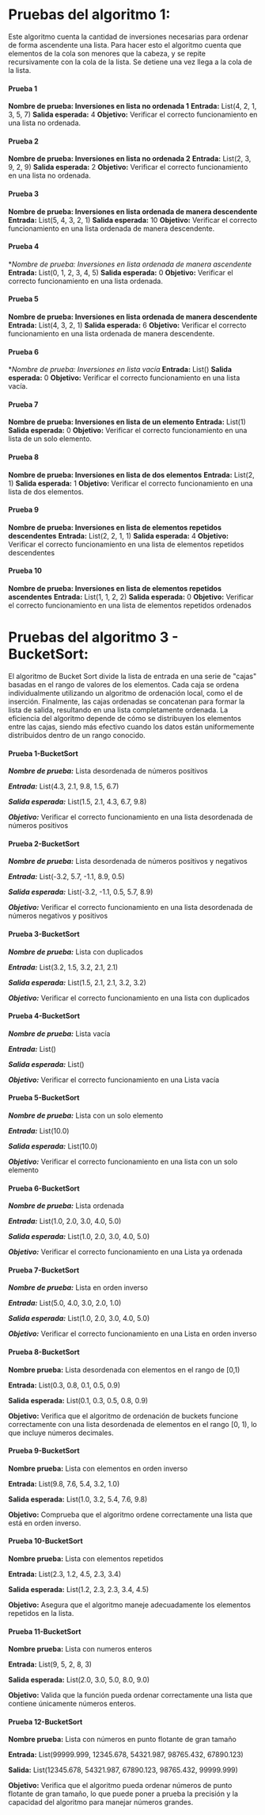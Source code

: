 # Pruebas del algoritmo 1:
Este algoritmo cuenta la cantidad de inversiones necesarias para ordenar de forma ascendente una lista. Para hacer esto el algoritmo cuenta que elementos de la cola son menores que la cabeza, y se repite recursivamente con la cola de la lista. Se detiene una vez llega a la cola de la lista.

#### Prueba 1
**Nombre de prueba: Inversiones en lista no ordenada 1**
**Entrada:** List(4, 2, 1, 3, 5, 7)
**Salida esperada:** 4
**Objetivo:** Verificar el correcto funcionamiento en una lista no ordenada.

#### Prueba 2
**Nombre de prueba: Inversiones en lista no ordenada 2**
**Entrada:** List(2, 3, 9, 2, 9)
**Salida esperada:** 2
**Objetivo:** Verificar el correcto funcionamiento en una lista no ordenada.

#### Prueba 3
**Nombre de prueba: Inversiones en lista ordenada de manera descendente**
**Entrada:** List(5, 4, 3, 2, 1)
**Salida esperada:** 10
**Objetivo:** Verificar el correcto funcionamiento en una lista ordenada de manera descendente.

#### Prueba 4
**Nombre de prueba: Inversiones en lista ordenada de manera ascendente*
**Entrada:** List(0, 1, 2, 3, 4, 5)
**Salida esperada:** 0
**Objetivo:** Verificar el correcto funcionamiento en una lista ordenada.

#### Prueba 5
**Nombre de prueba: Inversiones en lista ordenada de manera descendente**
**Entrada:** List(4, 3, 2, 1)
**Salida esperada:** 6
**Objetivo:** Verificar el correcto funcionamiento en una lista ordenada de manera descendente.

#### Prueba 6
**Nombre de prueba: Inversiones en lista vacía*
**Entrada:** List()
**Salida esperada:** 0
**Objetivo:** Verificar el correcto funcionamiento en una lista vacía.

#### Prueba 7
**Nombre de prueba: Inversiones en lista de un elemento**
**Entrada:** List(1)
**Salida esperada:** 0
**Objetivo:** Verificar el correcto funcionamiento en una lista de un solo elemento.

#### Prueba 8
**Nombre de prueba: Inversiones en lista de dos elementos**
**Entrada:** List(2, 1)
**Salida esperada:** 1
**Objetivo:** Verificar el correcto funcionamiento en una lista de dos elementos.

#### Prueba 9
**Nombre de prueba: Inversiones en lista de elementos repetidos descendentes**
**Entrada:** List(2, 2, 1, 1)
**Salida esperada:** 4
**Objetivo:** Verificar el correcto funcionamiento en una lista de elementos repetidos descendentes

#### Prueba 10
**Nombre de prueba: Inversiones en lista de elementos repetidos ascendentes**
**Entrada:** List(1, 1, 2, 2)
**Salida esperada:** 0
**Objetivo:** Verificar el correcto funcionamiento en una lista de elementos repetidos ordenados

# Pruebas del algoritmo 3 - BucketSort:

El algoritmo de Bucket Sort divide la lista de entrada en una serie de "cajas" basadas en el rango de valores de los elementos. Cada caja se ordena individualmente utilizando un algoritmo de ordenación local, como el de inserción. Finalmente, las cajas ordenadas se concatenan para formar la lista de salida, resultando en una lista completamente ordenada. La eficiencia del algoritmo depende de cómo se distribuyen los elementos entre las cajas, siendo más efectivo cuando los datos están uniformemente distribuidos dentro de un rango conocido.

#### Prueba 1-BucketSort

***Nombre de prueba:*** Lista desordenada de números positivos

***Entrada:*** List(4.3, 2.1, 9.8, 1.5, 6.7)

***Salida esperada:*** List(1.5, 2.1, 4.3, 6.7, 9.8)

***Objetivo:*** Verificar el correcto funcionamiento en una lista desordenada de números positivos

#### Prueba 2-BucketSort

***Nombre de prueba:*** Lista desordenada de números positivos y negativos

***Entrada:*** List(-3.2, 5.7, -1.1, 8.9, 0.5)

***Salida esperada:*** List(-3.2, -1.1, 0.5, 5.7, 8.9)

***Objetivo:*** Verificar el correcto funcionamiento en una lista desordenada de números negativos y positivos

#### Prueba 3-BucketSort

***Nombre de prueba:*** Lista con duplicados

***Entrada:*** List(3.2, 1.5, 3.2, 2.1, 2.1)

***Salida esperada:*** List(1.5, 2.1, 2.1, 3.2, 3.2)

***Objetivo:*** Verificar el correcto funcionamiento en una lista con duplicados


#### Prueba 4-BucketSort

***Nombre de prueba:*** Lista vacía

***Entrada:*** List()

***Salida esperada:*** List()


***Objetivo:*** Verificar el correcto funcionamiento en una Lista vacía

#### Prueba 5-BucketSort

***Nombre de prueba:*** Lista con un solo elemento

***Entrada:*** List(10.0)

***Salida esperada:*** List(10.0)

***Objetivo:*** Verificar el correcto funcionamiento en una lista con un solo elemento

#### Prueba 6-BucketSort

***Nombre de prueba:*** Lista ordenada

***Entrada:*** List(1.0, 2.0, 3.0, 4.0, 5.0)

***Salida esperada:*** List(1.0, 2.0, 3.0, 4.0, 5.0)

***Objetivo:*** Verificar el correcto funcionamiento en una Lista ya ordenada

#### Prueba 7-BucketSort

***Nombre de prueba:*** Lista en orden inverso

***Entrada:*** List(5.0, 4.0, 3.0, 2.0, 1.0)

***Salida esperada:*** List(1.0, 2.0, 3.0, 4.0, 5.0)

***Objetivo:*** Verificar el correcto funcionamiento en una Lista en orden inverso

#### Prueba 8-BucketSort
**Nombre prueba:** Lista desordenada con elementos en el rango de [0,1)

**Entrada:** List(0.3, 0.8, 0.1, 0.5, 0.9)

**Salida esperada:** List(0.1, 0.3, 0.5, 0.8, 0.9)

**Objetivo:** Verifica que el algoritmo de ordenación de buckets funcione correctamente con una lista desordenada de elementos en el rango [0, 1), lo que incluye números decimales.

#### Prueba 9-BucketSort
**Nombre prueba:** Lista con elementos en orden inverso

**Entrada:** List(9.8, 7.6, 5.4, 3.2, 1.0)

**Salida esperada:** List(1.0, 3.2, 5.4, 7.6, 9.8)

**Objetivo:** Comprueba que el algoritmo ordene correctamente una lista que está en orden inverso.

#### Prueba 10-BucketSort
**Nombre prueba:** Lista con elementos repetidos

**Entrada:** List(2.3, 1.2, 4.5, 2.3, 3.4)

**Salida esperada:** List(1.2, 2.3, 2.3, 3.4, 4.5)

**Objetivo:** Asegura que el algoritmo maneje adecuadamente los elementos repetidos en la lista.

#### Prueba 11-BucketSort
**Nombre prueba:** Lista con numeros enteros

**Entrada:** List(9, 5, 2, 8, 3)

**Salida esperada:** List(2.0, 3.0, 5.0, 8.0, 9.0)

**Objetivo:** Valida que la función pueda ordenar correctamente una lista que contiene únicamente números enteros.

#### Prueba 12-BucketSort
**Nombre prueba:** Lista con números en punto flotante de gran tamaño

**Entrada:** List(99999.999, 12345.678, 54321.987, 98765.432, 67890.123)

**Salida:** List(12345.678, 54321.987, 67890.123, 98765.432, 99999.999)

**Objetivo:** Verifica que el algoritmo pueda ordenar números de punto flotante de gran tamaño, lo que puede poner a prueba la precisión y la capacidad del algoritmo para manejar números grandes.
